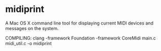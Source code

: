 # midiprint
A Mac OS X command line tool for displaying current MIDI devices and messages on the system.

COMPILING:
clang -framework Foundation -framework CoreMidi main.c midi_util.c -o midiprint


